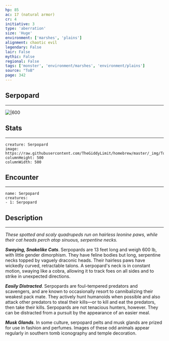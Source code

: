 ```yaml
---
hp: 85
ac: 17 (natural armor)
cr: 4
initiative: 3
type: 'aberration'    
size: 'Huge'
environment: ['marshes', 'plains']
alignment: chaotic evil
legendary: False
lair: False
mythic: False
regional: False
tags: ['monster', 'environment/marshes', 'environment/plains']
source: "ToB"
page: 342
---
```


## Serpopard
---

![|600](https://raw.githubusercontent.com/TheGiddyLimit/homebrew/master/_img/ToB/Serpopard.webp)

## Stats
---

```statblock
creature: Serpopard
image: https://raw.githubusercontent.com/TheGiddyLimit/homebrew/master/_img/ToB/token/Serpopard.png
columnHeight: 500
columnWidth: 500
```

## Encounter
---

```encounter-table
name: Serpopard
creatures:
- 1: Serpopard
```

## Description
---
_These spotted and scaly quadrupeds run on hairless leonine paws, while their cat heads perch atop sinuous, serpentine necks._

**_Swaying, Snakelike Cats_**. Serpopards are 13 feet long and weigh 600 lb, with little gender dimorphism. They have feline bodies but long, serpentine necks topped by vaguely draconic heads. Their hairless paws have wickedly curved, retractable talons. A serpopard's neck is in constant motion, swaying like a cobra, allowing it to track foes on all sides and to strike in unexpected directions.

**_Easily Distracted_**. Serpopards are foul-tempered predators and scavengers, and are known to occasionally resort to cannibalizing their weakest pack mate. They actively hunt humanoids when possible and also attack other predators to steal their kills—or to kill and eat the predators, then take their kills. Serpopards are not tenacious hunters, however. They can be distracted from a pursuit by the appearance of an easier meal.

**_Musk Glands_**. In some culture, serpopard pelts and musk glands are prized for use in fashion and perfumes. Images of these odd animals appear regularly in southern tomb iconography and temple decoration.






